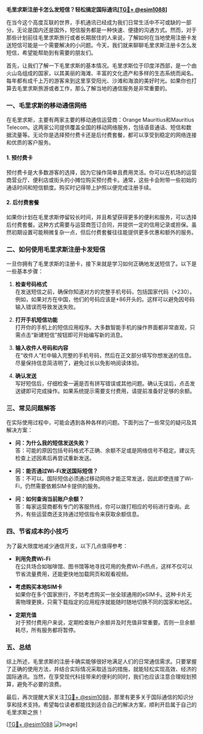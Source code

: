 **毛里求斯注册卡怎么发短信？轻松搞定国际通讯[[TG💪+ @esim1088](https://t.me/s/esim1088)]**

在当今这个高度互联的世界，手机通讯已经成为我们日常生活中不可或缺的一部分。无论是国内还是国外，短信服务都是一种快速、便捷的沟通方式。然而，对于那些计划前往毛里求斯旅行或者长期居住的人来说，了解如何在当地使用注册卡发送短信可能是一个需要解决的小问题。今天，我们就来聊聊毛里求斯注册卡怎么发短信，希望能帮助到有需要的朋友们。

首先，让我们了解一下毛里求斯的基本情况。毛里求斯位于印度洋西部，是一个由火山岛组成的国家，以其美丽的海滩、丰富的文化遗产和多样的生态系统而闻名。每年都有成千上万的游客来到这里享受阳光、沙滩和海浪的美好时光。如果你也打算去毛里求斯旅游或者工作，那么了解当地的通信服务是非常重要的。

### **一、毛里求斯的移动通信网络**

在毛里求斯，主要有两家主要的移动通信运营商：Orange Mauritius和Mauritius Telecom。这两家公司提供覆盖全国的移动网络服务，包括语音通话、短信和数据流量等。无论你是选择预付费卡还是后付费套餐，都可以享受到稳定的网络连接和优质的客户服务。

#### **1. 预付费卡**
预付费卡是大多数游客的选择，因为它操作简单且费用灵活。你可以在机场的运营商营业厅、便利店或街头的小摊位购买预付费卡。通常，这些卡会附带一些初始的通话时间和短信额度。购买时记得带上护照以便完成注册手续。

#### **2. 后付费套餐**
如果你计划在毛里求斯停留较长时间，并且希望获得更多的便利和服务，可以选择后付费套餐。这种方式需要与运营商签订合同，并提供一定的信用记录或担保。虽然初期设置可能稍微复杂一点，但后付费套餐往往能提供更多优惠和额外的服务。

### **二、如何使用毛里求斯注册卡发短信**

一旦你拥有了毛里求斯的注册卡，接下来就是学习如何正确地发送短信了。以下是一些基本步骤：

1. **检查号码格式**  
   在发送短信之前，确保你知道对方的完整手机号码，包括国家代码（+230）。例如，如果对方在中国，他们的号码应该是+86开头的。这样可以避免因号码输入错误而导致发送失败。

2. **打开手机短信功能**  
   打开你的手机上的短信应用程序。大多数智能手机的操作界面都非常直观，只需点击“新建短信”按钮即可开始编写新的消息。

3. **输入收件人号码和内容**  
   在“收件人”栏中输入完整的手机号码，然后在正文部分填写你想发送的信息。尽量保持信息简洁明了，避免过长以免影响阅读体验。

4. **确认发送**  
   写好短信后，仔细检查一遍是否有拼写错误或其他问题。确认无误后，点击发送键即可完成操作。如果系统提示需要支付费用，请提前准备好足够的余额。

### **三、常见问题解答**

在实际使用过程中，可能会遇到各种各样的问题。下面列出了一些常见的疑问及其解决方案：

- **问：为什么我的短信发送失败？**  
  答：可能的原因包括号码格式不正确、余额不足或是网络信号不稳定。建议先检查上述因素后再尝试重新发送。

- **问：能否通过Wi-Fi发送国际短信？**  
  答：不可以。国际短信必须通过移动网络才能正常发送，因此即使连接了Wi-Fi，仍然需要依赖SIM卡提供的服务。

- **问：如何查询当前账户余额？**  
  答：每家运营商都有专门的客服热线，你可以拨打相应的号码进行查询。此外，有些运营商还支持通过短信指令来获取余额信息。

### **四、节省成本的小技巧**

为了最大限度地减少通信开支，以下几点值得参考：

- **利用免费Wi-Fi**  
  在公共场合如咖啡馆、图书馆等地寻找可用的免费Wi-Fi热点，这样不仅可以节省流量费用，还能更快地加载网页和观看视频。

- **考虑购买本地SIM卡**  
  如果你在多个国家旅行，不妨考虑购买一张全球通用的eSIM卡。这种卡片无需物理更换，只需下载指定的应用程序就能随时随地切换不同的国家和地区。

- **定期充值**  
  对于预付费用户来说，定期检查账户余额并及时充值非常重要。否则一旦余额耗尽，所有服务都将暂停。

### **五、总结**

综上所述，毛里求斯的注册卡确实能够很好地满足人们的日常通信需求。只要掌握了正确的使用方法，并结合实际情况采取适当的措施，就能轻松实现高效、经济的国际通讯。当然，在享受现代科技带来的便利的同时，我们也应该注意合理规划预算，避免不必要的浪费。

最后，再次提醒大家关注[TG💪+ @esim1088](https://t.me/s/esim1088)，那里有更多关于国际通信的知识分享和技术支持。希望每位读者都能找到适合自己的解决方案，顺利开启属于自己的毛里求斯之旅！

[[TG💪+ @esim1088](https://t.me/s/esim1088) ![Image](https://i.postimg.cc/4NQfJmqS/Snipaste-2025-05-13-00-14-12.png)]
